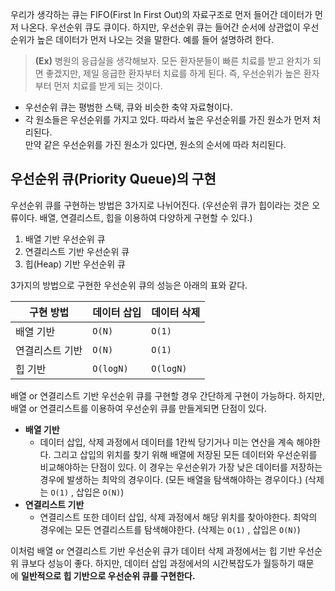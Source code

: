 우리가 생각하는 큐는 FIFO(First In First Out)의 자료구조로 먼저 들어간 데이터가 먼저 나온다. 우선순위 큐도 큐이다. 하지만, 우선순위 큐는 들어간 순서에 상관없이 우선순위가 높은 데이터가 먼저 나오는 것을 말한다. 예를 들어 설명하려 한다.

> **(Ex)** 병원의 응급실을 생각해보자. 모든 환자분들이 빠른 치료를 받고 완치가 되면 좋겠지만, 제일 응급한 환자부터 치료를 하게 된다. 즉, 우선순위가 높은 환자부터 먼저 치료를 받게 되는 것이다.

- 우선순위 큐는 평범한 스택, 큐와 비슷한 축약 자료형이다.
- 각 원소들은 우선순위를 가지고 있다. 따라서 높은 우선순위를 가진 원소가 먼저 처리된다.  
   만약 같은 우선순위를 가진 원소가 있다면, 원소의 순서에 따라 처리된다.

## 우선순위 큐(Priority Queue)의 구현

우선순위 큐를 구현하는 방법은 3가지로 나뉘어진다. (우선순위 큐가 힙이라는 것은 오류이다. 배열, 연결리스트, 힙을 이용하여 다양하게 구현할 수 있다.)

1. 배열 기반 우선순위 큐
2. 연결리스트 기반 우선순위 큐
3. 힙(Heap) 기반 우선순위 큐

3가지의 방법으로 구현한 우선순위 큐의 성능은 아래의 표와 같다.

| 구현 방법       | 데이터 삽입 | 데이터 삭제 |
| --------------- | ----------- | ----------- |
| 배열 기반       | `O(N)`      | `O(1)`      |
| 연결리스트 기반 | `O(N)`      | `O(1)`      |
| 힙 기반         | `O(logN)`   | `O(logN)`   |

배열 or 연결리스트 기반 우선순위 큐를 구현할 경우 간단하게 구현이 가능하다. 하지만, 배열 or 연결리스트를 이용하여 우선순위 큐를 만들게되면 단점이 있다.

- **배열 기반**
  - 데이터 삽입, 삭제 과정에서 데이터를 1칸씩 당기거나 미는 연산을 계속 해야한다. 그리고 삽입의 위치를 찾기 위해 배열에 저장된 모든 데이터와 우선순위를 비교해야하는 단점이 있다. 이 경우는 우선순위가 가장 낮은 데이터를 저장하는 경우에 발생하는 최악의 경우이다. (모든 배열을 탐색해야하는 경우이다.) (삭제는 `O(1)` , 삽입은 `O(N)`)
- **연결리스트 기반**
  - 연결리스트 또한 데이터 삽입, 삭제 과정에서 해당 위치를 찾아야한다. 최악의 경우에는 모든 연결리스트를 탐색해야한다. (삭제는 `O(1)` , 삽입은 `O(N)`)

이처럼 배열 or 연결리스트 기반 우선순위 큐가 데이터 삭제 과정에서는 힙 기반 우선순위 큐보다 성능이 좋다. 하지만, 데이터 삽입 과정에서의 시간복잡도가 월등하기 때문에 **일반적으로 힙 기반으로 우선순위 큐를 구현한다.**
